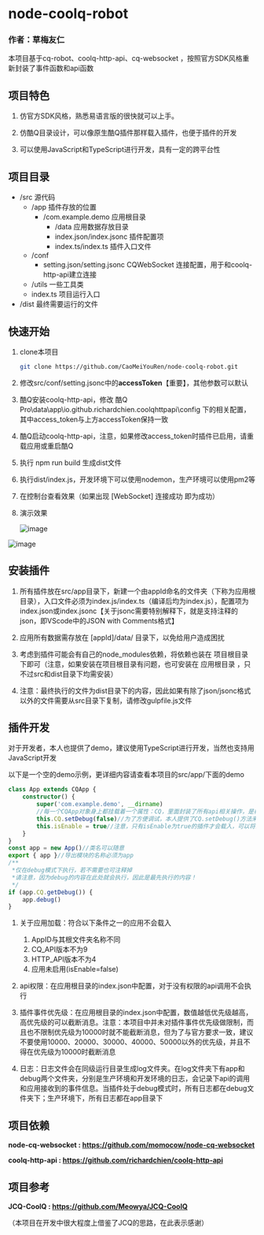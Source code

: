 # node-coolq-robot

### 作者：草梅友仁

本项目基于cq-robot、coolq-http-api、cq-websocket ，按照官方SDK风格重新封装了事件函数和api函数

## 项目特色

1.  仿官方SDK风格，熟悉易语言版的很快就可以上手。

2.  仿酷Q目录设计，可以像原生酷Q插件那样载入插件，也便于插件的开发

3.  可以使用JavaScript和TypeScript进行开发，具有一定的跨平台性

## 项目目录

-   /src 源代码
    -   /app 插件存放的位置
        -   /com.example.demo 应用根目录
            -   /data  应用数据存放目录
            -   index.json/index.jsonc 插件配置项
            -   index.ts/index.ts 插件入口文件
    -   /conf 
        -   setting.json/setting.jsonc  CQWebSocket 连接配置，用于和coolq-http-api建立连接
    -   /utils 一些工具类
    -   index.ts 项目运行入口
-   /dist 最终需要运行的文件


## 快速开始

1.  clone本项目

    ```bash
    git clone https://github.com/CaoMeiYouRen/node-coolq-robot.git
    ```

2.  修改src/conf/setting.jsonc中的**accessToken**【重要】，其他参数可以默认

3.  酷Q安装coolq-http-api，修改 酷Q Pro\data\app\io.github.richardchien.coolqhttpapi\config 下的相关配置，其中access_token与上方accessToken保持一致

4.  酷Q启动coolq-http-api，注意，如果修改access_token时插件已启用，请重载应用或重启酷Q

5.  执行 npm run build 生成dist文件

6.  执行dist/index.js，开发环境下可以使用nodemon，生产环境可以使用pm2等

7.  在控制台查看效果（如果出现 [WebSocket] 连接成功 即为成功）

8.  演示效果

    ![image](https://wx3.sinaimg.cn/mw690/006W7JQLly1g50s3grxlrj314d09pn0r.jpg)

![image](https://wx2.sinaimg.cn/mw690/006W7JQLly1g50s3xkx9tj30kj05lwey.jpg)

## 安装插件

1.  所有插件放在src/app目录下，新建一个由appId命名的文件夹（下称为应用根目录），入口文件必须为index.js/index.ts（编译后均为index.js），配置项为index.json或index.jsonc【关于jsonc需要特别解释下，就是支持注释的json，即VScode中的JSON with Comments格式】

2.  应用所有数据需存放在 [appId]/data/ 目录下，以免给用户造成困扰
3.  考虑到插件可能会有自己的node_modules依赖，将依赖也装在 项目根目录 下即可（注意，如果安装在项目根目录有问题，也可安装在 应用根目录 ，只不过src和dist目录下均需安装）
4.  注意：最终执行的文件为dist目录下的内容，因此如果有除了json/jsonc格式以外的文件需要从src目录下复制，请修改gulpfile.js文件

## 插件开发

对于开发者，本人也提供了demo，建议使用TypeScript进行开发，当然也支持用JavaScript开发

以下是一个空的demo示例，更详细内容请查看本项目的src/app/下面的demo

```typescript
class App extends CQApp {
    constructor() {
        super('com.example.demo', __dirname)
        //每一个CQApp对象身上都挂载着一个属性：CQ，里面封装了所有api相关操作，是核心操作类，更多内容请直接查看注释
        this.CQ.setDebug(false)//为了方便调试，本人提供了CQ.setDebug()方法来设置插件的运行环境，在debug模式下将不会执行具体的api操作，可以在不影响其他插件的情况下进行逻辑调试；同时也提供了CQ.getDebug()来获取当前的运行环境，开发者可以针对此做一些操作
        this.isEnable = true//注意，只有isEnable为true的插件才会载入，可以将isEnable置为false不载入某插件
    }
}
const app = new App()//类名可以随意
export { app }//导出模块的名称必须为app
/**
 *仅在debug模式下执行，若不需要也可注释掉
 *请注意，因为debug的内容在此处就会执行，因此是最先执行的内容！
 */
if (app.CQ.getDebug()) {
    app.debug()
}
```

1.  关于应用加载：符合以下条件之一的应用不会载入
    1.   AppID与其根文件夹名称不同
    2.  CQ_API版本不为9
    3.  HTTP_API版本不为4
    4.  应用未启用(isEnable=false)

2.  api权限：在应用根目录的index.json中配置，对于没有权限的api调用不会执行
3.  插件事件优先级：在应用根目录的index.json中配置，数值越低优先级越高，高优先级的可以截断消息。注意：本项目中并未对插件事件优先级做限制，而且也不限制优先级为10000时就不能截断消息，但为了与官方要求一致，建议不要使用10000、20000、30000、40000、50000以外的优先级，并且不得在优先级为10000时截断消息
4.  日志：日志文件会在同级运行目录生成log文件夹。在log文件夹下有app和debug两个文件夹，分别是生产环境和开发环境的日志，会记录下api的调用和应用接收到的事件信息。当插件处于debug模式时，所有日志都在debug文件夹下；生产环境下，所有日志都在app目录下

## 项目依赖

**node-cq-websocket : https://github.com/momocow/node-cq-websocket**

**coolq-http-api : https://github.com/richardchien/coolq-http-api**

## 项目参考

**JCQ-CoolQ : https://github.com/Meowya/JCQ-CoolQ**

（本项目在开发中很大程度上借鉴了JCQ的思路，在此表示感谢）